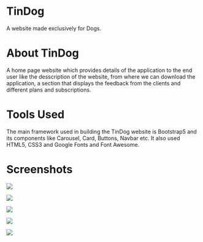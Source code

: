 # TinDog
A website made exclusively for Dogs.

# About TinDog
A home page website which provides details of the application to the end user like the desscription of the website, from where we can download the application, a section that displays the feedback from the clients and different plans and subscriptions.

# Tools Used
The main framework used in building the TinDog website is Bootstrap5 and its components like Carousel, Card, Buttons, Navbar etc. It also used HTML5, CSS3 and Google Fonts and Font Awesome.

# Screenshots
![](images/1st_page.png)

![](images/2nd_page.png)

![](images/3rd_page.png)

![](images/4th_page.png)

![](images/5th_page.png)